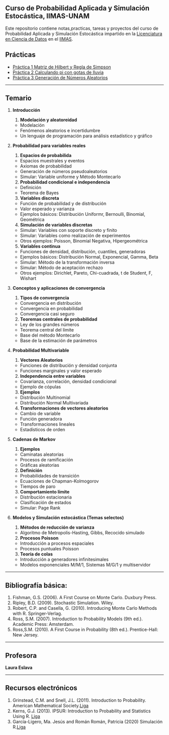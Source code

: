 ## Curso de Probabilidad Aplicada y Simulación Estocástica, IIMAS-UNAM
Este repositorio contiene notas,practicas, tareas y proyectos del curso de Probabilidad Aplicada y Simulación Estocástica impartido en la [Licenciatura en Ciencia de Datos](https://cienciadatos.iimas.unam.mx/) en el [IIMAS](https://www.iimas.unam.mx/).

## Prácticas
- [Práctica 1 Matriz de Hilbert y Regla de Simpson](https://github.com/gandres-dev/Probabilidad-aplicada-y-simulacion-estocastica/blob/main/practicas/01-practica1/Practica1_PASE.pdf)
- [Práctica 2 Calculando pi con gotas de lluvia](https://github.com/gandres-dev/Probabilidad-aplicada-y-simulacion-estocastica/tree/main/practicas/02-practica2)
- [Práctica 3 Generación de Números Aleatorios](https://github.com/gandres-dev/Probabilidad-aplicada-y-simulacion-estocastica/tree/main/practicas/03-practica3)
<!-- - []() -->

---

## Temario
1. **Introducción**
    1. **Modelación y aleatoreidad**
      - Modelación
      - Fenómenos aleatorios e incertidumbre
      - Un lenguaje de programación para análisis estadístico y gráfico
  
2. **Probabilidad para variables reales**
    1. **Espacios de probabilida**
      - Espacios muestrales y eventos
      - Axiomas de probabilidad
      - Generación de números pseudoaleatorios
      - Simular: Variable uniforme y Método Montecarlo
    2. **Probabilidad condicional e independencia**
      - Definición
      - Teorema de Bayes      
    3. **Variables discreta**
      - Función de probabilidad y de distribución
      - Valor esperado y varianza
      - Ejemplos básicos: Distribución Uniformr, Bernoulli, Binomial, Geométrica
    4. **Simulación de variables discretas**
      - Simular: Variables con soporte discreto y finito
      - Simular: Variables como realización de experimentos
      - Otros ejemplos: Poisson, Binomial Negativa, Hipergeométrica    
    5. **Variables continua**
      - Funciones de densidad, distribución, cuantiles, generadoras
      - Ejemplos básicos: Distribución Normal, Exponencial, Gamma, Beta
      - Simular: Método de la transformación inversa
      - Simular: Método de aceptación rechazo
      - Otros ejemplos: Dirichlet, Pareto, Chi-cuadrada, t de Student, F, Wishart

3. **Conceptos y aplicaciones de convergencia**
    1. **Tipos de convergencia**
    - Convergencia en distribución
    - Convergencia en probabilidad
    - Convergencia casi seguro
    2. **Teoremas centrales de probabilidad**
    - Ley de los grandes números
    - Teorema central del límite
    - Base del método Montecarlo
    - Base de la estimación de parámetros
  
4. **Probabilidad Multivariable**
    1. **Vectores Aleatorios**
    - Funciones de distribución y densidad conjunta
    - Funciones marginales y valor esperado
    2. **Independencia entre variables**
    - Covarianza, correlación, densidad condicional
    - Ejemplo de cópulas
    3. **Ejemplos**
    - Distribución Multinomial
    - Distribución Normal Multivariada    
    4. **Transformaciones de vectores aleatorios**
    - Cambio de variable
    - Función generadora
    - Transformaciones lineales
    - Estadísticos de orden    

5. **Cadenas de Markov**
    1. **Ejemplos**
    - Caminatas aleatorias
    - Procesos de ramificación
    - Gráficas aleatorias
    2. **Definición**
    - Probabilidades de transición
    - Ecuaciones de Chapman-Kolmogorov
    - Tiempos de paro
    3. **Comportamiento límite**
    - Distribución estacionaria
    - Clasificación de estados
    - Simular: Page Rank

6. **Modelos y Simulación estocástica (Temas selectos)**
    1. **Métodos de reducción de varianza**
    - Algoritmo de Metropolis-Hasting, Gibbs, Recocido simulado
    2. **Procesos Poisson**
    - Introducción a procesos espaciales
    - Procesos puntuales Poisson
    3. **Teoría de colas**
    - Introducción a generadores infinitesimales
    - Modelos exponenciales M/M/1, Sistemas M/G/1 y multiservidor

---
## Bibliografía básica:
1. Fishman, G.S. (2006). A First Course on Monte Carlo. Duxbury Press.
2. Ripley, B.D. (2009). Stochastic Simulation. Wiley.
3. Robert, C.P. and Casella, G. (2010). Introducing Monte Carlo Methods with R.
Springer-Verlag.
4. Ross, S.M. (2007). Introduction to Probability Models (9th ed.). Academic Press:
Amsterdam.
5. Ross,S.M. (2010). A First Course in Probability (8th ed.). Prentice-Hall: New
Jersey.

---
## Profesora
**Laura Eslava**
  <!-- - Correo: blancavazquez2013[arroba]gmail.com -->

---
## Recursos electrónicos
1. Grinstead, C.M. and Snell, J.L. (2011). Introduction to Probability. American Mathematical Society.[Liga](https://www.math.dartmouth.edu/~prob/prob/prob.pdf)
2. Kerns, G.J. (2013). IPSUR: Introduction to Probability and Statistics Using R. [Liga](https://rdrr.io/cran/IPSUR/)
3. Garcı́a-Ligero, Ma. Jesús and Román Román, Patricia (2020) Simulación R.[Liga](https://www.dropbox.com/s/d9w78p7u3a0by9u/Simulacion_R-garcia-roman.pdf?dl=0)
